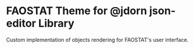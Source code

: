 # FAOSTAT Theme for @jdorn json-editor Library
Custom implementation of objects rendering for FAOSTAT's user interface.

